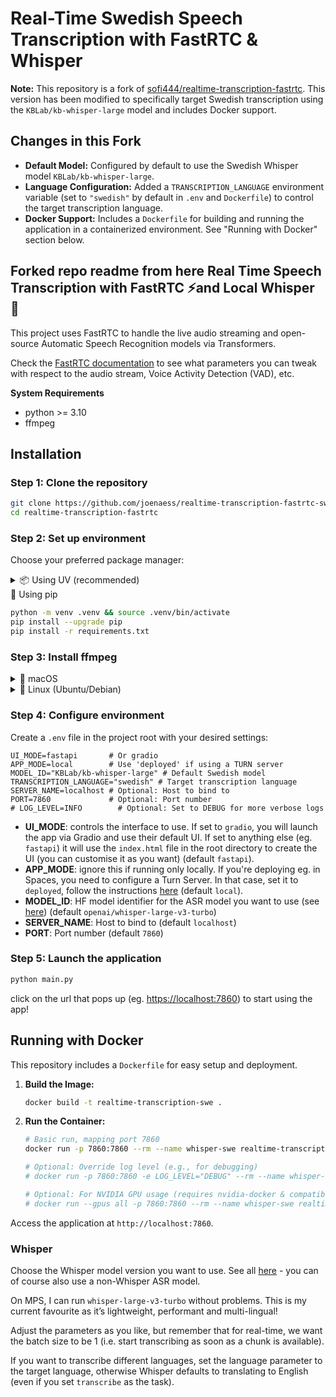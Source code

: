 # Real-Time Swedish Speech Transcription with FastRTC & Whisper

**Note:** This repository is a fork of [sofi444/realtime-transcription-fastrtc](https://github.com/sofi444/realtime-transcription-fastrtc). This version has been modified to specifically target Swedish transcription using the `KBLab/kb-whisper-large` model and includes Docker support.

## Changes in this Fork

* **Default Model:** Configured by default to use the Swedish Whisper model `KBLab/kb-whisper-large`.
* **Language Configuration:** Added a `TRANSCRIPTION_LANGUAGE` environment variable (set to `"swedish"` by default in `.env` and `Dockerfile`) to control the target transcription language.
* **Docker Support:** Includes a `Dockerfile` for building and running the application in a containerized environment. See "Running with Docker" section below.

## Forked repo readme from here Real Time Speech Transcription with FastRTC ⚡️and Local Whisper 🤗

This project uses FastRTC to handle the live audio streaming and open-source Automatic Speech Recognition models via Transformers.

Check the [FastRTC documentation](https://fastrtc.org/) to see what parameters you can tweak with respect to the audio stream, Voice Activity Detection (VAD), etc.

**System Requirements**

* python >= 3.10
* ffmpeg

## Installation

### Step 1: Clone the repository

```bash
git clone https://github.com/joenaess/realtime-transcription-fastrtc-swe.git
cd realtime-transcription-fastrtc

```

### Step 2: Set up environment

Choose your preferred package manager:

<details>
<summary>📦 Using UV (recommended)</summary>

[Install `uv`](https://docs.astral.sh/uv/getting-started/installation/)

```bash
uv venv --python 3.11 && source .venv/bin/activate
uv pip install -r requirements.txt
```

</details>

<summary>🐍 Using pip</summary>

```bash
python -m venv .venv && source .venv/bin/activate
pip install --upgrade pip
pip install -r requirements.txt
```

</details>

### Step 3: Install ffmpeg

<details>

<summary>🍎 macOS</summary>

```bash
brew install ffmpeg
```

</details>

<details>
<summary>🐧 Linux (Ubuntu/Debian)</summary>

```bash
sudo apt update
sudo apt install ffmpeg
```

</details>

### Step 4: Configure environment

Create a `.env` file in the project root with your desired settings:

```env
UI_MODE=fastapi       # Or gradio
APP_MODE=local        # Use 'deployed' if using a TURN server
MODEL_ID="KBLab/kb-whisper-large" # Default Swedish model
TRANSCRIPTION_LANGUAGE="swedish" # Target transcription language
SERVER_NAME=localhost # Optional: Host to bind to
PORT=7860             # Optional: Port number
# LOG_LEVEL=INFO        # Optional: Set to DEBUG for more verbose logs
```

* **UI_MODE**: controls the interface to use. If set to `gradio`, you will launch the app via Gradio and use their default UI. If set to anything else (eg. `fastapi`) it will use the `index.html` file in the root directory to create the UI (you can customise it as you want) (default `fastapi`).
* **APP_MODE**: ignore this if running only locally. If you're deploying eg. in Spaces, you need to configure a Turn Server. In that case, set it to `deployed`, follow the instructions [here](https://fastrtc.org/deployment/) (default `local`).
* **MODEL_ID**: HF model identifier for the ASR model you want to use (see [here](https://huggingface.co/models?pipeline_tag=automatic-speech-recognition&sort=trending)) (default `openai/whisper-large-v3-turbo`)
* **SERVER_NAME**: Host to bind to (default `localhost`)
* **PORT**: Port number (default `7860`)

### Step 5: Launch the application

```bash
python main.py
```

click on the url that pops up (eg. <https://localhost:7860>) to start using the app!

## Running with Docker

This repository includes a `Dockerfile` for easy setup and deployment.

1. **Build the Image:**

    ```bash
    docker build -t realtime-transcription-swe .
    ```

2. **Run the Container:**

    ```bash
    # Basic run, mapping port 7860
    docker run -p 7860:7860 --rm --name whisper-swe realtime-transcription-swe

    # Optional: Override log level (e.g., for debugging)
    # docker run -p 7860:7860 -e LOG_LEVEL="DEBUG" --rm --name whisper-swe realtime-transcription-swe

    # Optional: For NVIDIA GPU usage (requires nvidia-docker & compatible setup)
    # docker run --gpus all -p 7860:7860 --rm --name whisper-swe realtime-transcription-swe
    ```

Access the application at `http://localhost:7860`.

### Whisper

Choose the Whisper model version you want to use. See all [here](https://huggingface.co/models?pipeline_tag=automatic-speech-recognition&sort=trending&search=whisper) - you can of course also use a non-Whisper ASR model.

On MPS, I can run `whisper-large-v3-turbo` without problems. This is my current favourite as it’s lightweight, performant and multi-lingual!

Adjust the parameters as you like, but remember that for real-time, we want the batch size to be 1 (i.e. start transcribing as soon as a chunk is available).

If you want to transcribe different languages, set the language parameter to the target language, otherwise Whisper defaults to translating to English (even if you set `transcribe` as the task).
